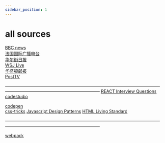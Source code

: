 ```yaml
---
sidebar_position: 1
---
```

# all sources

[BBC news](https://www.bbc.com/)  
[法国国际广播电台](https://www.rfi.fr/en/)  
[华尔街日报](https://www.wsj.com/)  
[WSJ Live](http://live.wsj.com)  
[华盛顿邮报](https://www.washingtonpost.com/)  
[PostTV](http://www.washingtonpost.com/posttv/page/posttv/homepage)

——————————————————————————————————————————————————————————
[REACT Interview Questions](https://github.com/sudheerj/reactjs-interview-questions)  
[codestudio](https://www.codingninjas.com/codestudio)

[codepen](https://codepen.io/trending)  
[css-tricks](https://css-tricks.com/archives/)
[Javascript Design Patterns](https://www.patterns.dev/posts/classic-design-patterns/)
[HTML Living Standard](https://html.spec.whatwg.org/)

——————————————————————————————————————————————————————————

[webpack](http://webpack.wuhaolin.cn/)